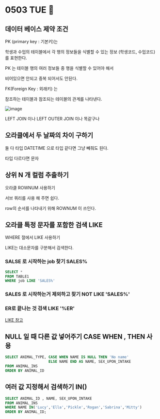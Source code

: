 # 0503 TUE 🥋


## 데이터 베이스 제약 조건 

PK (primary key : 기본키)는 

학생과 수업의 테이블에서 각 행의 정보들을 식별할 수 있는 정보 
(학생코드, 수업코드)를 표현한다. 

PK 는 테이블 행의 여러 정보들 중 행을 식별할 수 있어야 해서 

비어있으면 안되고 중복 되어서도 안된다.

FK(Foreign Key : 외래키) 는 

참조하는 테이블과 참조되는 테이블의 관계를 나타낸다. 

![image](https://user-images.githubusercontent.com/64348346/166490561-9ef09663-02ed-483c-9a5d-d204e54cff4b.png)


LEFT JOIN 이나 LEFT OUTER JOIN 이나 똑같구나 


## 오라클에서 두 날짜의 차이 구하기 
둘 다 타입 DATETIME 으로 타입 같다면 그냥 빼줘도 된다. 

타입 다르다면 문자


## 상위 N 개 컬럼 추출하기 
오라클 ROWNUM 사용하기 

서브 쿼리를 사용 해 주면 쉽다. 

row의 순서를 나타내기 위해 ROWNUM 이 쓰인다. 

## 오라클 특정 문자를 포함한 검색 LIKE

WHERE 절에서 LIKE 사용하기 

LIKE는 대소문자를 구분해서 검색한다. 

### SALSE 로 시작하는 job 찾기 SALES%
```SQL
SELECT * 
FROM TABLE1
WHERE job LIKE 'SALES%' 
```

### SALES 로 시작하는거 제외하고 찾기 NOT LIKE 'SALES%'

### ER로 끝나는 것 검색 LIKE '%ER'

[LIKE 참고](https://gent.tistory.com/401)

## NULL 일 때 다른 값 넣어주기 CASE WHEN , THEN 사용 
```SQL
SELECT ANIMAL_TYPE, CASE WHEN NAME IS NULL THEN 'No name' 
                    ELSE NAME END AS NAME, SEX_UPON_INTAKE
FROM ANIMAL_INS
ORDER BY ANIMAL_ID
```

## 여러 값 지정해서 검색하기 IN()
```SQL
SELECT ANIMAL_ID , NAME, SEX_UPON_INTAKE
FROM ANIMAL_INS 
WHERE NAME IN('Lucy','Ella','Pickle','Rogan','Sabrina','Mitty') 
ORDER BY ANIMAL_ID;
```